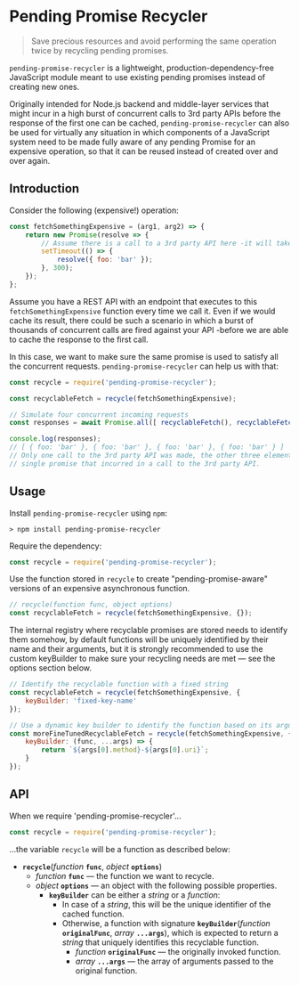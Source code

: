 # Pending Promise Recycler

> Save precious resources and avoid performing the same operation twice by recycling pending promises.

`pending-promise-recycler` is a lightweight, production-dependency-free JavaScript module meant to use existing pending
promises instead of creating new ones.

Originally intended for Node.js backend and middle-layer services that might incur in a high burst of concurrent calls
to 3rd party APIs before the response of the first one can be cached, `pending-promise-recycler` can also be used for
virtually any situation in which components of a JavaScript system need to be made fully aware of any pending Promise
for an expensive operation, so that it can be reused instead of created over and over again.   

## Introduction

Consider the following (expensive!) operation:

```javascript
const fetchSomethingExpensive = (arg1, arg2) => {
    return new Promise(resolve => {
        // Assume there is a call to a 3rd party API here -it will take ~300 ms. to respond
        setTimeout(() => {
            resolve({ foo: 'bar' });
        }, 300);
    });
};
```

Assume you have a REST API with an endpoint that executes to this `fetchSomethingExpensive` function every time we call
it. Even if we would cache its result, there could be such a scenario in which a burst of thousands of concurrent calls
are fired against your API -before we are able to cache the response to the first call.

In this case, we want to make sure the same promise is used to satisfy all the concurrent requests. 
`pending-promise-recycler` can help us with that:

```javascript
const recycle = require('pending-promise-recycler');

const recyclableFetch = recycle(fetchSomethingExpensive);

// Simulate four concurrent incoming requests
const responses = await Promise.all([ recyclableFetch(), recyclableFetch(), recyclableFetch(), recyclableFetch() ]);

console.log(responses);
// [ { foo: 'bar' }, { foo: 'bar' }, { foo: 'bar' }, { foo: 'bar' } ]
// Only one call to the 3rd party API was made, the other three elements in the array have been satisfied by the same
// single promise that incurred in a call to the 3rd party API.
```

## Usage

Install `pending-promise-recycler` using `npm`:

```
> npm install pending-promise-recycler
```

Require the dependency:

```javascript
const recycle = require('pending-promise-recycler');
```

Use the function stored in `recycle` to create "pending-promise-aware" versions of an expensive asynchronous function.

```javascript
// recycle(function func, object options)
const recyclableFetch = recycle(fetchSomethingExpensive, {});
``` 

The internal registry where recyclable promises are stored needs to identify them somehow, by default functions will
be uniquely identified by their name and their arguments, but it is strongly recommended to use the custom keyBuilder
to make sure your recycling needs are met &mdash; see the options section below. 

```javascript
// Identify the recyclable function with a fixed string
const recyclableFetch = recycle(fetchSomethingExpensive, {
    keyBuilder: 'fixed-key-name'
});

// Use a dynamic key builder to identify the function based on its arguments 
const moreFineTunedRecyclableFetch = recycle(fetchSomethingExpensive, {
    keyBuilder: (func, ...args) => {
        return `${args[0].method}-${args[0].uri}`; 
    }
});
``` 

## API

When we require 'pending-promise-recycler'... 

```javascript
const recycle = require('pending-promise-recycler');
```

...the variable `recycle` will be a function as described below:

* **`recycle`**(*function* **`func`**, *object* **`options`**)
    * *function* **`func`** &mdash; the function we want to recycle.
    * *object* **`options`** &mdash; an object with the following possible properties.
        * **`keyBuilder`** can be either a *string* or a *function*:
            * In case of a *string*, this will be the unique identifier of the cached function.
            * Otherwise, a function with signature **`keyBuilder`**(*function* **`originalFunc`**, *array* **`...args`**), 
            which is expected to return a *string* that uniquely identifies this recyclable function. 
                * *function* **`originalFunc`** &mdash; the originally invoked function.
                * *array* **`...args`** &mdash; the array of arguments passed to the original function.
